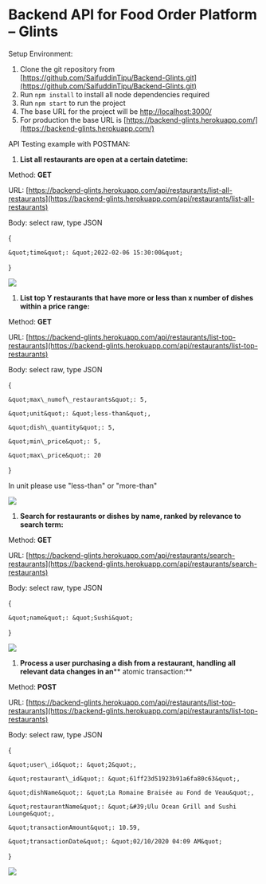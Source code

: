 # **Backend API for Food Order Platform – Glints**

Setup Environment:

1. Clone the git repository from [https://github.com/SaifuddinTipu/Backend-Glints.git](https://github.com/SaifuddinTipu/Backend-Glints.git)
2. Run `npm install` to install all node dependencies required
3. Run `npm start` to run the project
4. The base URL for the project will be [http://localhost:3000/](http://localhost:3000/)
5. For production the base URL is [https://backend-glints.herokuapp.com/](https://backend-glints.herokuapp.com/)

API Testing example with POSTMAN:

1. **List all restaurants are open at a certain datetime:**

Method: **GET**

URL: [https://backend-glints.herokuapp.com/api/restaurants/list-all-restaurants](https://backend-glints.herokuapp.com/api/restaurants/list-all-restaurants)

Body: select raw, type JSON

{

    &quot;time&quot;: &quot;2022-02-06 15:30:00&quot;

}

![](RackMultipart20220206-4-17lumc3_html_c9e1e09d2afc2c8f.png)

1. **List top Y restaurants that have more or less than x number of dishes within a price range:**

Method: **GET**

URL: [https://backend-glints.herokuapp.com/api/restaurants/list-top-restaurants](https://backend-glints.herokuapp.com/api/restaurants/list-top-restaurants)

Body: select raw, type JSON

{

    &quot;max\_numof\_restaurants&quot;: 5,

    &quot;unit&quot;: &quot;less-than&quot;,

    &quot;dish\_quantity&quot;: 5,

    &quot;min\_price&quot;: 5,

    &quot;max\_price&quot;: 20

}

In unit please use &quot;less-than&quot; or &quot;more-than&quot;

![](RackMultipart20220206-4-17lumc3_html_620f9e47612a91d6.png)

1. **Search for restaurants or dishes by name, ranked by relevance to search term:**

Method: **GET**

URL: [https://backend-glints.herokuapp.com/api/restaurants/search-restaurants](https://backend-glints.herokuapp.com/api/restaurants/search-restaurants)

Body: select raw, type JSON

{

    &quot;name&quot;: &quot;Sushi&quot;

}

![](RackMultipart20220206-4-17lumc3_html_b8025196ac42403d.png)

1. **Process a user purchasing a dish from a restaurant, handling all relevant data changes in an**** atomic transaction:**

Method: **POST**

URL: [https://backend-glints.herokuapp.com/api/restaurants/list-top-restaurants](https://backend-glints.herokuapp.com/api/restaurants/list-top-restaurants)

Body: select raw, type JSON

{

    &quot;user\_id&quot;: &quot;2&quot;,

    &quot;restaurant\_id&quot;: &quot;61ff23d51923b91a6fa80c63&quot;,

    &quot;dishName&quot;: &quot;La Romaine Braisée au Fond de Veau&quot;,

    &quot;restaurantName&quot;: &quot;&#39;Ulu Ocean Grill and Sushi Lounge&quot;,

    &quot;transactionAmount&quot;: 10.59,

    &quot;transactionDate&quot;: &quot;02/10/2020 04:09 AM&quot;

}

![](RackMultipart20220206-4-17lumc3_html_fbf212b37d8cb2ec.png)